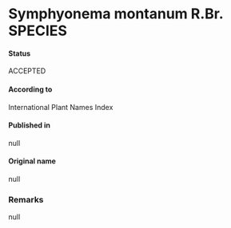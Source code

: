 # Symphyonema montanum R.Br. SPECIES

#### Status
ACCEPTED

#### According to
International Plant Names Index

#### Published in
null

#### Original name
null

### Remarks
null